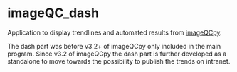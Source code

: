# imageQC_dash
Application to display trendlines and automated results from [imageQCpy](https://github.com/EllenWasbo/imageQCpy/wiki).

The dash part was before v3.2+ of imageQCpy only included in the main program.
Since v3.2 of imageQCpy the dash part is further developed as a standalone to move towards the possibility to publish the trends on intranet.




